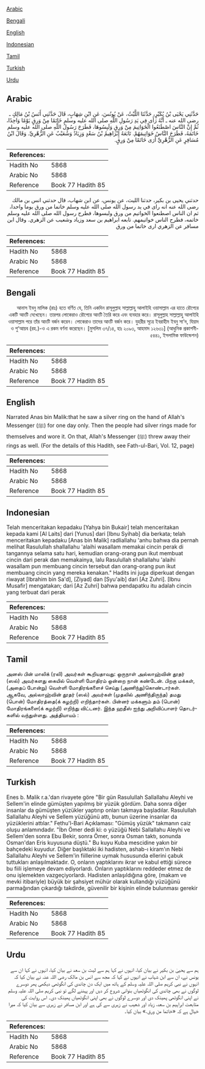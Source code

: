 [Arabic](#arabic)

[Bengali](#bengali)

[English](#english)

[Indonesian](#indonesian)

[Tamil](#tamil)

[Turkish](#turkish)

[Urdu](#urdu)

## Arabic


<div dir="rtl" lang="ar" style={{fontSize:'larger',backgroundColor:'#f8f9fa',padding:20}}>
حَدَّثَنِي يَحْيَى بْنُ بُكَيْرٍ، حَدَّثَنَا اللَّيْثُ، عَنْ يُونُسَ، عَنِ ابْنِ شِهَابٍ، قَالَ حَدَّثَنِي أَنَسُ بْنُ مَالِكٍ ـ رضى الله عنه ـ أَنَّهُ رَأَى فِي يَدِ رَسُولِ اللَّهِ صلى الله عليه وسلم خَاتَمًا مِنْ وَرِقٍ يَوْمًا وَاحِدًا، ثُمَّ إِنَّ النَّاسَ اصْطَنَعُوا الْخَوَاتِيمَ مِنْ وَرِقٍ وَلَبِسُوهَا، فَطَرَحَ رَسُولُ اللَّهِ صلى الله عليه وسلم خَاتَمَهُ، فَطَرَحَ النَّاسُ خَوَاتِيمَهُمْ‏.‏ تَابَعَهُ إِبْرَاهِيمُ بْنُ سَعْدٍ وَزِيَادٌ وَشُعَيْبٌ عَنِ الزُّهْرِيِّ‏.‏ وَقَالَ ابْنُ مُسَافِرٍ عَنِ الزُّهْرِيِّ أَرَى خَاتَمًا مِنْ وَرِقٍ‏.‏
</div>
<div style={{backgroundColor:'#f8f9fa',padding:20, marginBottom: 10}}><table> <thead> <tr> <th>References:</th> <th></th> </tr> </thead> <tbody><tr><td>Hadith No</td><td>5868</td></tr><tr><td>Arabic No</td><td>5868</td></tr><tr><td>Reference</td><td>Book 77 Hadith 85</td></tr></tbody></table></div>


<div dir="rtl" lang="ar" style={{fontSize:'larger',backgroundColor:'#f8f9fa',padding:20}}>
حدثني يحيى بن بكير، حدثنا الليث، عن يونس، عن ابن شهاب، قال حدثني انس بن مالك رضى الله عنه انه راى في يد رسول الله صلى الله عليه وسلم خاتما من ورق يوما واحدا، ثم ان الناس اصطنعوا الخواتيم من ورق ولبسوها، فطرح رسول الله صلى الله عليه وسلم خاتمه، فطرح الناس خواتيمهم. تابعه ابراهيم بن سعد وزياد وشعيب عن الزهري. وقال ابن مسافر عن الزهري ارى خاتما من ورق
</div>
<div style={{backgroundColor:'#f8f9fa',padding:20, marginBottom: 10}}><table> <thead> <tr> <th>References:</th> <th></th> </tr> </thead> <tbody><tr><td>Hadith No</td><td>5868</td></tr><tr><td>Arabic No</td><td>5868</td></tr><tr><td>Reference</td><td>Book 77 Hadith 85</td></tr></tbody></table></div>

## Bengali


<div dir="rtl" lang="bn" style={{fontSize:'larger',backgroundColor:'#f8f9fa',padding:20}}>
আনাস ইবনু মালিক (রাঃ) হতে বর্ণিত যে, তিনি একদিন রাসূলুল্লাহ সাল্লাল্লাহু আলাইহি ওয়াসাল্লাম এর হাতে রৌপ্যের একটি আংটি দেখেছেন। তারপর লোকেরাও রৌপ্যের আংটি তৈরি করে এবং ব্যবহার করে। রাসূলুল্লাহ সাল্লাল্লাহু আলাইহি ওয়াসাল্লাম পরে তাঁর আংটি বর্জন করেন। লোকেরাও তাদের আংটি বর্জন করে। যুহরীর সূত্রে ইবরাহীম ইবনু সা’দ, যিয়াদ ও শু‘আয়ব (রহ.)-ও এ রকম বর্ণনা করেছেন। [মুসলিম ৩৭/১৪, হাঃ ২০৯৩, আহমাদ ১২৬৩১] (আধুনিক প্রকাশনী- ৫৪৪১, ইসলামিক ফাউন্ডেশন)
</div>
<div style={{backgroundColor:'#f8f9fa',padding:20, marginBottom: 10}}><table> <thead> <tr> <th>References:</th> <th></th> </tr> </thead> <tbody><tr><td>Hadith No</td><td>5868</td></tr><tr><td>Arabic No</td><td>5868</td></tr><tr><td>Reference</td><td>Book 77 Hadith 85</td></tr></tbody></table></div>

## English


<div dir="ltr" lang="en" style={{fontSize:'larger',backgroundColor:'#f8f9fa',padding:20}}>
Narrated Anas bin Malik:that he saw a silver ring on the hand of Allah's Messenger (ﷺ) for one day only. Then the people had silver rings made for themselves and wore it. On that, Allah's Messenger (ﷺ) threw away their rings as well. (For the details of this Hadith, see Fath-ul-Bari, Vol. 12, page)
</div>
<div style={{backgroundColor:'#f8f9fa',padding:20, marginBottom: 10}}><table> <thead> <tr> <th>References:</th> <th></th> </tr> </thead> <tbody><tr><td>Hadith No</td><td>5868</td></tr><tr><td>Arabic No</td><td>5868</td></tr><tr><td>Reference</td><td>Book 77 Hadith 85</td></tr></tbody></table></div>

## Indonesian


<div dir="ltr" lang="id" style={{fontSize:'larger',backgroundColor:'#f8f9fa',padding:20}}>
Telah menceritakan kepadaku [Yahya bin Bukair] telah menceritakan kepada kami [Al Laits] dari [Yunus] dari [Ibnu Syihab] dia berkata; telah menceritakan kepadaku [Anas bin Malik] radliallahu 'anhu bahwa dia pernah melihat Rasulullah shallallahu 'alaihi wasallam memakai cincin perak di tangannya selama satu hari, kemudian orang-orang pun ikut membuat cincin dari perak dan memakainya, lalu Rasulullah shallallahu 'alaihi wasallam pun membuang cincin tersebut dan orang-orang pun ikut membuang cincin yang mereka kenakan." Hadits ini juga diperkuat dengan riwayat [Ibrahim bin Sa'd], [Ziyad] dan [Syu'aib] dari [Az Zuhri]. [Ibnu Musafir] mengatakan; dari [Az Zuhri] bahwa pendapatku itu adalah cincin yang terbuat dari perak
</div>
<div style={{backgroundColor:'#f8f9fa',padding:20, marginBottom: 10}}><table> <thead> <tr> <th>References:</th> <th></th> </tr> </thead> <tbody><tr><td>Hadith No</td><td>5868</td></tr><tr><td>Arabic No</td><td>5868</td></tr><tr><td>Reference</td><td>Book 77 Hadith 85</td></tr></tbody></table></div>

## Tamil


<div dir="ltr" lang="ta" style={{fontSize:'larger',backgroundColor:'#f8f9fa',padding:20}}>
அனஸ் பின் மாலிக் (ரலி) அவர்கள் கூறியதாவது: ஒருநாள் அல்லாஹ்வின் தூதர் (ஸல்) அவர்களது கையில் வெள்ளி மோதிரம் ஒன்றை நான் கண்டேன். பிறகு மக்கள், (அதைப் போன்று) வெள்ளி மோதிரங்களைச் செய்து (அணிந்து)கொண்டார்கள். ஆகவே, அல்லாஹ்வின் தூதர் (ஸல்) அவர்கள் (முதலில் அணிந்திருந்த) தமது (பொன்) மோதிரத்தை(க் கழற்றி) எறிந்தார்கள். பின்னர் மக்களும் தம் (பொன்) மோதிரங்களை(க் கழற்றி) எறிந்து விட்டனர். இந்த ஹதீஸ் ஐந்து அறிவிப்பாளர் தொடர்களில் வந்துள்ளது. அத்தியாயம் :
</div>
<div style={{backgroundColor:'#f8f9fa',padding:20, marginBottom: 10}}><table> <thead> <tr> <th>References:</th> <th></th> </tr> </thead> <tbody><tr><td>Hadith No</td><td>5868</td></tr><tr><td>Arabic No</td><td>5868</td></tr><tr><td>Reference</td><td>Book 77 Hadith 85</td></tr></tbody></table></div>

## Turkish


<div dir="ltr" lang="tr" style={{fontSize:'larger',backgroundColor:'#f8f9fa',padding:20}}>
Enes b. Malik r.a.'dan rivayete göre "Bir gün Rasulullah Sallallahu Aleyhi ve Sellem'in elinde gümüşten yapılmış bir yüzük gördüm. Daha sonra diğer insanlar da gümüşten yüzükler yaptırıp onları takmaya başladılar. Rasulullah Sallallahu Aleyhi ve Sellem yüzüğünü attı, bunun üzerine insanlar da yüzüklerini attılar." Fethu'l-Bari Açıklaması: "Gümüş yüzük" takmanın caiz oluşu anlamındadır. "İbn Ömer dedi ki: o yüzüğü Nebi Sallallahu Aleyhi ve Sellem'den sonra Ebu Bekir, sonra Ömer, sonra Osman taktı, sonunda Osman'dan Eris kuyusuna düştü." Bu kuyu Kuba mescidine yakın bir bahçedeki kuyudur. Diğer başlıktaki iki hadisten, ashab-ı kiram'ın Nebi Sallallahu Aleyhi ve Sellem'in fiillerine uymak hususunda ellerini çabuk tuttukları anlaşılmaktadır. O, onların yaptıklarını ikrar ve kabul ettiği sürece bu fiili işlemeye devam ediyorlardı. Onların yaptıklarını reddeder etmez de onu işlemekten vazgeçiyorlardı. Hadisten anlaşıldığına göre, (makam ve mevki itibariyle) büyük bir şahsiyet mühür olarak kullandığı yüzüğünü parmağından çıkardığı takdirde, güvenilir bir kişinin elinde bulunması gerekir
</div>
<div style={{backgroundColor:'#f8f9fa',padding:20, marginBottom: 10}}><table> <thead> <tr> <th>References:</th> <th></th> </tr> </thead> <tbody><tr><td>Hadith No</td><td>5868</td></tr><tr><td>Arabic No</td><td>5868</td></tr><tr><td>Reference</td><td>Book 77 Hadith 85</td></tr></tbody></table></div>

## Urdu


<div dir="rtl" lang="ur" style={{fontSize:'larger',backgroundColor:'#f8f9fa',padding:20}}>
ہم سے یحییٰ بن بکیر نے بیان کیا، انہوں نے کہا ہم سے لیث بن سعد نے بیان کیا، انہوں نے کہا ان سے یونس نے، ان سے ابن شہاب نے انہوں نے کہا کہ مجھ سے انس بن مالک رضی اللہ عنہ نے بیان کیا کہ انہوں نے نبی کریم صلی اللہ علیہ وسلم کے ہاتھ میں ایک دن چاندی کی انگوٹھی دیکھی پھر دوسرے لوگوں نے بھی چاندی کی انگوٹھیاں بنوانی شروع کر دیں اور پہننے لگے تو نبی کریم صلی اللہ علیہ وسلم نے اپنی انگوٹھی پھینک دی اور دوسرے لوگوں نے بھی اپنی انگوٹھیاں پھینک دی۔ اس روایت کی متابعت ابراہیم بن سعد، زیاد اور شعیب نے زہری سے کی ہے اور ابن مسافر نے زہری سے بیان کیا کہ میرا خیال ہے کہ «خاتما من ورق‏.» بیان کیا۔
</div>
<div style={{backgroundColor:'#f8f9fa',padding:20, marginBottom: 10}}><table> <thead> <tr> <th>References:</th> <th></th> </tr> </thead> <tbody><tr><td>Hadith No</td><td>5868</td></tr><tr><td>Arabic No</td><td>5868</td></tr><tr><td>Reference</td><td>Book 77 Hadith 85</td></tr></tbody></table></div>